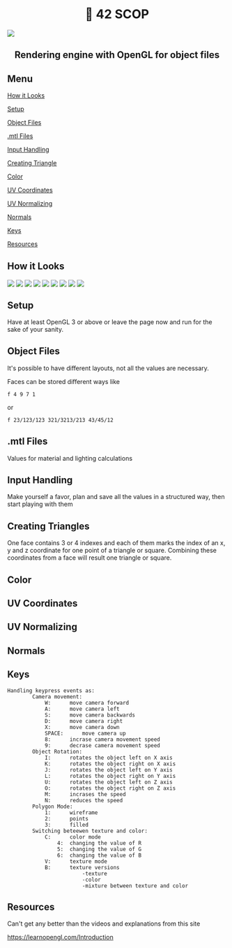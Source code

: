 <h1 align="center">📖 42 SCOP</h1>

<img align=center src="https://github.com/zstenger93/scop/blob/master/readme_src/nutshell.jpeg">

<h2 align="center">Rendering engine with OpenGL for object files</h2>

## Menu

[How it Looks](#how-it-looks)

[Setup](#setup)

[Object Files](#object-files)

[.mtl Files](#.mtl-files)

[Input Handling](#input-handling)

[Creating Triangle](#creating-triangles)

[Color](#color)

[UV Coordinates](#uv-coordinates)

[UV Normalizing](#uv-normalizing)

[Normals](#normals)

[Keys](#keys)

[Resources](#resources)

## How it Looks

<img align=center src="https://github.com/zstenger93/scop/blob/master/readme_src/teapot.png">

<img align=center src="https://github.com/zstenger93/scop/blob/master/readme_src/skull.png">

<img align=center src="https://github.com/zstenger93/scop/blob/master/readme_src/skull_wire.png">

<img align=center src="https://github.com/zstenger93/scop/blob/master/readme_src/skull1.png">

<img align=center src="https://github.com/zstenger93/scop/blob/master/readme_src/skull2.png">

<img align=center src="https://github.com/zstenger93/scop/blob/master/readme_src/42.png">

<img align=center src="https://github.com/zstenger93/scop/blob/master/readme_src/sw.png">

<img align=center src="https://github.com/zstenger93/scop/blob/master/readme_src/camel.png">

<img align=center src="https://github.com/zstenger93/scop/blob/master/readme_src/camel_wire.png">


## Setup

Have at least OpenGL 3 or above or leave the page now and run for the sake of your sanity.

## Object Files

It's possible to have different layouts, not all the values are necessary.

Faces can be stored different ways like

```
f 4 9 7 1
```

or

```
f 23/123/123 321/3213/213 43/45/12
```

## .mtl Files

Values for material and lighting calculations

## Input Handling

Make yourself a favor, plan and save all the values in a structured way, then start playing with them

## Creating Triangles

One face contains 3 or 4 indexes and each of them marks the index of an x, y and z coordinate for one point of a triangle or square. Combining these coordinates from a face will result one triangle or square.

## Color

## UV Coordinates

## UV Normalizing

## Normals

## Keys

```
Handling keypress events as:
		Camera movement:
			W:		move camera forward
			A:		move camera left
			S:		move camera backwards
			D:		move camera right
			X:		move camera down
			SPACE:		move camera up
			8:		incrase camera movement speed
			9:		decrase camera movement speed
		Object Rotation:
			I:		rotates the object left on X axis
			K:		rotates the object right on X axis
			J:		rotates the object left on Y axis
			L:		rotates the object right on Y axis
			U:		rotates the object left on Z axis
			O:		rotates the object right on Z axis
			M:		incrases the speed
			N:		reduces the speed
		Polygon Mode:
			1: 		wireframe
			2:		points
			3:		filled
		Switching beteewen texture and color:
			C:		color mode
				4:	changing the value of R
				5:	changing the value of G
				6:	changing the value of B
			V:		texture mode
			B:		texture versions
						-texture
						-color
						-mixture between texture and color
```

## Resources

Can't get any better than the videos and explanations from this site

https://learnopengl.com/Introduction